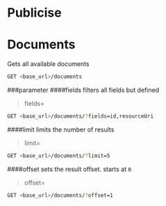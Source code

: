 Publicise
=========

Documents
=========
Gets all available documents

```bash
GET <base_url>/documents
```

###parameter
####fields
filters all fields but defined 

> fields=<list>

```bash
GET <base_url>/documents/?fields=id,resourceUri
```

####limit
limits the number of results

> limit=<number>

```bash
GET <base_url>/documents/?limit=5
```

####offset
sets the result offset. starts at `0`

> offset=<number>

```bash
GET <base_url>/documents/?offset=1
```
